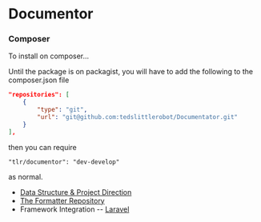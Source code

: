 Documentor
==========

### Composer

To install on composer...

Until the package is on packagist, you will have to add the following to the composer.json file

```json
"repositories": [
	{
		"type": "git",
		"url": "git@github.com:tedslittlerobot/Documentator.git"
	}
],
```

then you can require

    "tlr/documentor": "dev-develop"

as normal.

- [Data Structure & Project Direction](docs/structure.md)
- [The Formatter Repository](docs/repository.md)
- Framework Integration
-- [Laravel](docs/laravel.md)
